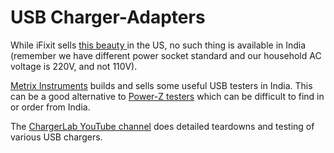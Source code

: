 # USB Charger-Adapters

While iFixit sells [this beauty ](https://www.ifixit.com/products/ifixit-65w-usb-c-ac-adapter)in the US, no such thing is available in India (remember we have different power socket standard and our household AC voltage is 220V, and not 110V).

[Metrix Instruments](https://www.metrixinstrument.in/products/usb-testers) builds and sells some useful USB testers in India. This can be a good alternative to [Power-Z testers](https://www.power-z.com/product_cat/tester) which can be difficult to find in or order from India.

The [ChargerLab YouTube channel](https://www.youtube.com/@ChargerLAB) does detailed teardowns and testing of various USB chargers.
